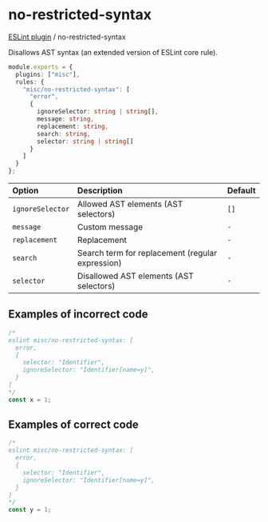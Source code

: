 # no-restricted-syntax

[ESLint plugin](https://iliubinskii.github.io/eslint-plugin-misc/) / no-restricted-syntax

Disallows AST syntax (an extended version of ESLint core rule).

```ts
module.exports = {
  plugins: ["misc"],
  rules: {
    "misc/no-restricted-syntax": [
      "error",
      {
        ignoreSelector: string | string[],
        message: string,
        replacement: string,
        search: string,
        selector: string | string[]
      }
    ]
  }
};
```

| Option | Description | Default |
| :----- | :----- | :----- |
| `ignoreSelector` | Allowed AST elements (AST selectors) | `[]` |
| `message` | Custom message | `-` |
| `replacement` | Replacement | `-` |
| `search` | Search term for replacement (regular expression) | `-` |
| `selector` | Disallowed AST elements (AST selectors) | `-` |

## Examples of incorrect code

```ts
/*
eslint misc/no-restricted-syntax: [
  error,
  {
    selector: "Identifier",
    ignoreSelector: "Identifier[name=y]",
  }
]
*/
const x = 1;
```

## Examples of correct code

```ts
/*
eslint misc/no-restricted-syntax: [
  error,
  {
    selector: "Identifier",
    ignoreSelector: "Identifier[name=y]",
  }
]
*/
const y = 1;
```